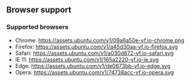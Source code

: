 ## Browser support

### Supported browsers
- Chrome: https://assets.ubuntu.com/v1/09a6a50e-vf.io-chrome.png
- Firefox: https://assets.ubuntu.com/v1/a45d30aa-vf.io-firefox.svg
- Safari: https://assets.ubuntu.com/v1/a030d872-vf.io-safari.svg
- IE 11: https://assets.ubuntu.com/v1/165a2220-vf.io-ie.svg
- Edge: https://assets.ubuntu.com/v1/de0673bb-vf.io-edge.svg
- Opera: https://assets.ubuntu.com/v1/74738acc-vf.io-opera.svg
